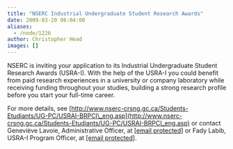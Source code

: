 ```yaml
---
title: "NSERC Industrial Undergraduate Student Research Awards"
date: 2009-03-20 06:04:00
aliases:
  - /node/1226
author: Christopher Head
images: []
---
```


NSERC is inviting your application to its Industrial Undergraduate Student Research Awards (USRA-I). With the help of the USRA-I you could benefit from paid research experiences in a university or company laboratory while receiving funding throughout your studies, building a strong research profile before you start your full-time career.

For more details, see [http://www.nserc-crsng.gc.ca/Students-Etudiants/UG-PC/USRAI-BRPCI\_eng.asp](http://www.nserc-crsng.gc.ca/Students-Etudiants/UG-PC/USRAI-BRPCI_eng.asp) or contact Geneviève Lavoie, Administrative Officer, at [\[email protected\]](/cdn-cgi/l/email-protection#5e393b303b28373b283b70323f2831373b1e302d3b2c3d733d2c2d303970393d703d3f) or Fady Labib, USRA-I Program Officer, at [\[email protected\]](/cdn-cgi/l/email-protection#ed8b8c8994c3818c8f848fad839e889f8ec08e9f9e838ac38a8ec38e8c).
